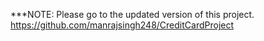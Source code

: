 ***NOTE: Please go to the updated version of this project. 
https://github.com/manrajsingh248/CreditCardProject

